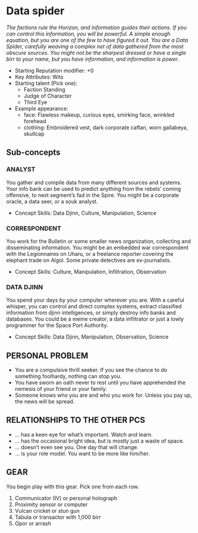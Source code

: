 # Data spider

*The factions rule the Horizon, and information guides their actions.
If you can control this information, you will be powerful.
A simple enough equation, but you are one of the few to have figured it out.
You are a Data Spider, carefully weaving a complex net of data gathered from the most obscure sources.
You might not be the sharpest dressed or have a single birr to your name, but you have information, and information is power.*

* Starting Reputation modifier: +0
* Key Attributes: Wits
* Starting talent (Pick one):
  * Faction Standing
  * Judge of Character
  * Third Eye
* Example appearance:
  * face: Flawless makeup, curious eyes, smirking face, wrinkled forehead
  * clothing: Embroidered vest, dark corporate caftan, worn gallabeya, skullcap

## Sub-concepts

### ANALYST

You gather and compile data from many
different sources and systems. Your info bank
can be used to predict anything from the rebels’
coming offensive, to next segment’s fad in the
Spire. You might be a corporate oracle, a data seer,
or a souk analyst.

* Concept Skills: Data Djinn, Culture, Manipulation, Science

### CORRESPONDENT

You work for the Bulletin
or some smaller news organization, collecting
and disseminating information. You might
be an embedded war correspondent with the
Legionnaires on Uharu, or a freelance reporter
covering the elephant trade on Algol. Some private
detectives are ex-journalists.

* Concept Skills: Culture, Manipulation, Infiltration, Observation

### DATA DJINN

You spend your days by your computer
wherever you are. With a careful whisper,
you can control and direct complex systems,
extract classified information from djinn intelligences,
or simply destroy info banks and databases.
You could be a meme creator, a data infiltrator
or just a lowly programmer for the Space
Port Authority.

* Concept Skills: Data Djinn, Manipulation, Observation, Science

## PERSONAL PROBLEM

* You are a compulsive thrill seeker. If you see the chance to do something foolhardy, nothing can stop you.
* You have sworn an oath never to rest until you have apprehended the nemesis of your friend or your family.
* Someone knows who you are and who you work for. Unless you pay up, the news will be spread.

## RELATIONSHIPS TO THE OTHER PCS

* … has a keen eye for what’s important. Watch and learn.
* … has the occasional bright idea, but is mostly just a waste of space.
* … doesn’t even see you. One day that will change.
* … is your role model. You want to be more like him/her.

## GEAR

You begin play with this gear. Pick one from each row.

1. Communicator (IV) or personal holograph
2. Proximity sensor or computer
3. Vulcan cricket or stun gun
4. Tabula or transactor with 1,000 birr
5. Opor or arrash